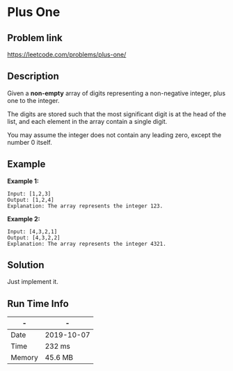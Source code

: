 # Plus One

## Problem link
https://leetcode.com/problems/plus-one/

## Description
Given a **non-empty** array of digits representing a non-negative integer,
 plus one to the integer.

The digits are stored such that the most significant digit is
 at the head of the list, and each element in the array contain 
 a single digit.

You may assume the integer does not contain any leading zero, 
except the number 0 itself.
## Example

**Example 1:**

```
Input: [1,2,3]
Output: [1,2,4]
Explanation: The array represents the integer 123.
```

**Example 2:**

```
Input: [4,3,2,1]
Output: [4,3,2,2]
Explanation: The array represents the integer 4321.
```


## Solution

Just implement it.

## Run Time Info

\- | \-
------------ | -------------
Date | 2019-10-07
Time | 232 ms
Memory | 45.6 MB	



